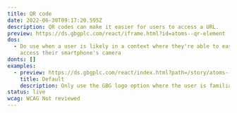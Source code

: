 ```yaml
---
title: QR code
date: 2022-06-30T09:17:20.595Z
description: QR codes can make it easier for users to access a URL.
preview: https://ds.gbgplc.com/react/iframe.html?id=atoms--qr-element
dos:
  - Do use when a user is likely in a context where they're able to easily
    access their smartphone's camera
donts: []
examples:
  - preview: https://ds.gbgplc.com/react/index.html?path=/story/atoms--qr-element&nav=0
    title: Default
    description: Only use the GBG logo option where the user is familiar with the brand.
status: live
wcag: WCAG Not reviewed
---
```

